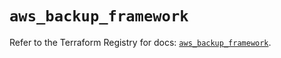 # `aws_backup_framework`

Refer to the Terraform Registry for docs: [`aws_backup_framework`](https://registry.terraform.io/providers/hashicorp/aws/5.51.1/docs/resources/backup_framework).
